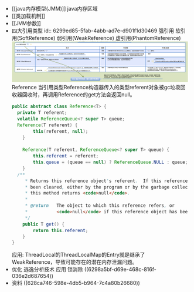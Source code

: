- [[java内存模型(JMM)]]
  java内存区域
- [[类加载机制]]
- [[JVM参数]]
- 四大引用类型
  id:: 6299ed85-5fab-4abb-ad7e-d901f1d30469
  强引用
  软引用(SoftReference)
  弱引用(WeakReference)
  虚引用(PhantomReference)
  ![截屏2022-06-03 下午7.21.04.png](../assets/截屏2022-06-03_下午7.21.04_1654255291803_0.png)
  Reference
  当引用类型Reference构造器传入的类型referent对象被gc垃圾回收器回收时，再调用Reference的get方法会返回null。
  ```java
  public abstract class Reference<T> {
  	private T referent;
  	volatile ReferenceQueue<? super T> queue;
  	Reference(T referent) {
          this(referent, null);
      }
  
      Reference(T referent, ReferenceQueue<? super T> queue) {
          this.referent = referent;
          this.queue = (queue == null) ? ReferenceQueue.NULL : queue;
      }
  	/**
       * Returns this reference object's referent.  If this reference object has
       * been cleared, either by the program or by the garbage collector, then
       * this method returns <code>null</code>.
       *
       * @return   The object to which this reference refers, or
       *           <code>null</code> if this reference object has been cleared
       */
      public T get() {
          return this.referent;
      }
  }
  ```
  应用:
  ThreadLocal的ThreadLocalMap的Entry就是继承了WeakReference，导致可能存在的潜在内存泄漏问题。
- 优化
  逃逸分析技术
  应用 锁消除 ((6298a5bf-d69e-468c-816f-036e2d687654))
- 资料
  ((628ca746-598e-4db5-b964-7c4a80b26680))